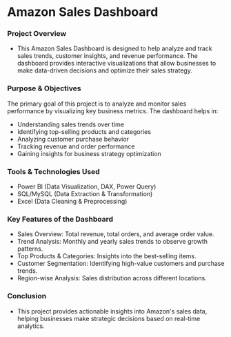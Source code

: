 # Amazon Sales Dashboard

### Project Overview
- This Amazon Sales Dashboard is designed to help analyze and track sales trends, customer insights, and revenue performance. The dashboard provides interactive visualizations that allow businesses to make data-driven decisions and optimize their sales strategy.

### Purpose & Objectives
The primary goal of this project is to analyze and monitor sales performance by visualizing key business metrics. The dashboard helps in:
- Understanding sales trends over time
- Identifying top-selling products and categories
- Analyzing customer purchase behavior
- Tracking revenue and order performance
- Gaining insights for business strategy optimization

### Tools & Technologies Used
- Power BI (Data Visualization, DAX, Power Query)
- SQL/MySQL (Data Extraction & Transformation)
- Excel (Data Cleaning & Preprocessing)

### Key Features of the Dashboard
- Sales Overview: Total revenue, total orders, and average order value.
- Trend Analysis: Monthly and yearly sales trends to observe growth patterns.
- Top Products & Categories: Insights into the best-selling items.
- Customer Segmentation: Identifying high-value customers and purchase trends.
- Region-wise Analysis: Sales distribution across different locations.

### Conclusion
- This project provides actionable insights into Amazon's sales data, helping businesses make strategic decisions based on real-time analytics.








